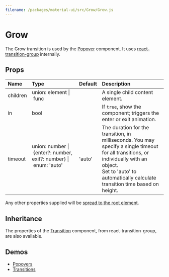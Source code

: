 ```yaml
---
filename: /packages/material-ui/src/Grow/Grow.js
---
```


<!--- This documentation is automatically generated, do not try to edit it. -->

# Grow

The Grow transition is used by the [Popover](/utils/popovers) component.
It uses [react-transition-group](https://github.com/reactjs/react-transition-group) internally.

## Props

| Name | Type | Default | Description |
|:-----|:-----|:--------|:------------|
| <span class="prop-name">children</span> | <span class="prop-type">union:&nbsp;element&nbsp;&#124;<br>&nbsp;func<br> |  | A single child content element. |
| <span class="prop-name">in</span> | <span class="prop-type">bool |  | If `true`, show the component; triggers the enter or exit animation. |
| <span class="prop-name">timeout</span> | <span class="prop-type">union:&nbsp;number&nbsp;&#124;<br>&nbsp;{enter?: number, exit?: number}&nbsp;&#124;<br>&nbsp;enum:&nbsp;'auto'<br><br> | <span class="prop-default">'auto'</span> | The duration for the transition, in milliseconds. You may specify a single timeout for all transitions, or individually with an object.<br>Set to 'auto' to automatically calculate transition time based on height. |

Any other properties supplied will be [spread to the root element](/guides/api#spread).

## Inheritance

The properties of the [Transition](https://reactcommunity.org/react-transition-group/#Transition) component, from react-transition-group, are also available.

## Demos

- [Popovers](/utils/popovers)
- [Transitions](/utils/transitions)


